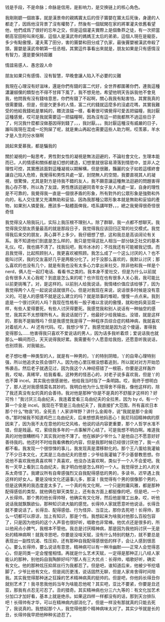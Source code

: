 钱是手段，不是命脉；命脉是信用，是影响力，是交换链上的核心角色。

我剛剛聼一個故事，就是漢景帝的親媽竇太后的侄子竇嬰在竇太后死後，身邊的人都走了，因爲他沒背景了沒有權勢了，然後有一個賦閑在家的將軍灌夫依舊看望他，他們成爲了很好的忘年之交，但是這個灌夫實際上是個魯莽之徒，有一次把當朝高官田昐叫來吃飯，這個人是漢武帝的媽媽王太后的弟弟，這個人現在是寵臣，多少有點傲慢，灌夫罵了田分，害的竇嬰和田分成了仇家，最後竇嬰被漢武帝殺了頭，竇嬰是漢武帝朝第一任丞相，其實這件事看出來就是，朋友如果是只有感情沒有智力，還是要保持距離

情誼易感人、愚忠毀人命

朋友如果只有感情、沒有智慧，早晚會讓人陷入不必要的災難

我現在心理沒有好滋味，還是你們有錢的富二代好，全世界都圍著你們，連我這種瀟灑俶儻的類型也不得不甘拜下風了，我不想見他，希望他明天告訴我他不會見我，他問我有沒有錢啥意思，你們有錢了不起啊，關心我我有點害怕，其實我真的很需要錢，但是，但是欠更多的人情，富二代的錢就這麼多的沒處花嗎，其實我難受的他給我錢衹是單純的，餵流浪貓一樣，看著很可憐覺得可愛丟把貓糧，我討厭這種感覺，哎可是我就需要這一把貓糧啊，因為沒有這一把我都熬不過這些日子了，何況我什麼都沒做基因得到錢了，，，我討厭。。。我討厭這種沒有威嚴的日子，誰叫我現在混成一坨狗屎了呢，就是東山再起也需要這些人助力啊，哎羡慕，羊水才是人生的分水嶺啊

說起來愛慕我，都是騙我的

關於凝視的一點思考，男性對女性的凝視是無法迴避的，不論社會文化，生理本能而已，人的情感和關係都是幻想的建造，幻想里就很容易滑落到情慾中，並非人之理性可控，其實應該面對這種凝視以期解構，但是很難，豔麗的女子如若這樣終會讓自己陷入危險，我覺得和男性共處一室，封閉無人的空間，我要直視其人的凝視，很驚悚，尤其是對方是待我不錯的友人，我不願意讓這種無法迴避的問題害得我心存芥蒂，所以為了友誼，男性應該迴避同青年女子友人共處一室，自身的理性是不可靠的，我覺得我一直是一個很矛盾的形象，所有對外的公眾形象是強勢和外向的，私人交往里又充滿無助和妥協，因為我那種公眾形象本就是無助和妥協的產物，如果別人憐愛我，應該多一點體面俾我，唔系講咩野，，，總之我覺得很奇怪很奇怪

我觉得没人陪我玩儿，实际上我压根不理别人。除了群聊，我一点都不想聊天。我觉得我交朋友质量最高的就是那段日子，我觉得我应该回归正常的社交模式。我觉得我后来交的朋友，真心算不上多少。我仔细想了想，这和我总是高谈阔论有关系。我不知道他们到底是怎么样的，我只是觉得这批人相当一部分缺乏社交的基本礼仪。哎，我也搞不清了。找我玩吧，我冷冰冰的；不找我还有可能被我记恨。而且我觉得，比起照顾别人，我更喜欢被照顾。我怎么成了一个这么讨厌的人？也不能叫讨厌，我的交友喜好几乎是两极分化了。对于没那么喜欢的，我默认讨厌；那么喜欢的也没有几个，就是有我也没有太多心力拿出来社交，除非他和我一样是个 nerd，俩人在一起打电话、看看书之类的。我本身不爱社交，但是为什么以前就会有很多人关心我呢？到底是怎么来的呢？也许现在也有很多人关心我，我可能比以前更挑嘴了。对，是这样的。以前别人给我说话，我情绪价值应该给够了，因为我觉得两个人在一起说说话就很开心。但是对我现在来说，说话很多时候是没有意义的。可是人的感情不就是这么建立的吗？就是琐事的堆砌，慢慢一点点来。我到底是一个很讨厌的人吗？我现在性格有一股子难以言说的傲慢，就和他妈臭豆腐一样，有些人爱得要死，有些人讨厌得要死。我感觉我和别人说话有一种抽空的感觉，我其实不太想理所有人。我说话就行了，他最好少给我输出。没错，就是这样的，那我不是脑残吗？但是我感觉我是得了一种程序员综合症的精神病，我就喜欢对着纸片人、AI 还有代码。哎，我想少爷了。我感觉就是因为这个傻逼，害得我变得那么……他害得我只喜欢不爱说话的男人，因为话多我听着烦；爱说话我也就那么一瞬间而已，天天说得我好累。我需要有个人愿意给我抱，还愿意听我说话，也别烦我、对我输出。

老子想吐槽一种类型的人，就是有一种男的，丫的特别阴暗，丫的自卑心理特别强，所以他追求女孩会很吓人。因为他心里压根没想着追到，所以就对对方开始恐怖袭击。然后老子就遇见过，因为我这个人神经搭错了一根筋，你要是这样轰炸我，哎呦，真稀罕，给我看看。这种男的怪恶心的，对老子说多喜欢我，但是丫的也不算 incel。其实我也很感谢他，他给我当时指了一条明路。哎，我终于想明白了，那人还对我感情莫名其妙的。我明白他为什么觉得舍不得我，像他这样的，除了我还真没有女的真的会善待。我对他是那种“你是不是真的不舒服才这样的？好可怜！”我讨厌三岛由纪夫，我连着爱看三岛由纪夫的全拉黑，因为 by d，有一个算一个全是 incel。我现在不管是三岛由纪夫了，我直接扩大范围，所有喜欢日本那个什么“物哀”的，全死去！人家讲咩野？讲什么金阁寺，说“我就是那个金阁寺。”那时候我不知道鸡巴三岛由纪夫，后来想想真他妈恶心！我尼玛招精神病的原因来了，因为我不太在意他的社交风格，他说的话内容更重要，那个人哲学水准不错，但是贱逼。哎，萦绕我多年的一点事解开心结了。可是我想不明白啊。难道我真的对他很糟糕吗？其实我对他不薄了。他在嫉妒少爷什么？是他自己不愿意好好善待我的。他还时不时给我看佛教的内容，但是我那时候已经很讨厌他了，我一点都不看。我发现一个很惊悚的事儿，我发现真是潜移默化的。那个王八蛋给我灌输了不少日本文化，尤其是三岛由纪夫的思想；少爷给我灌输了不少基督教思想。你说他不喜欢我他真喜欢啊？真喜欢，他没办法喜欢啊，类似于一个人不会爱吧。我有一天早上看到三岛由纪夫，我才明白他是怎么样的一个人。我觉得世上的人的关系太奇怪了。我建议所有自卑感强烈又自我配得感低的男的，多读书，迟早遇上我这样的好女人。要是没啥文化还逼事儿多，那滚！我觉得有个男的很像那个男的，但是这俩男的我态度差太多了。一个真的有文化啊，一个只是附庸风雅，都是那种配得感低的类型。就他俩在聊天类型上，还有各方面上都挺像的吧，但是吧，一个人长得帅。那个男的他长得帅呀，他确实有文化呀，然后他是理工出身。哎，听他说话我就飘飘欲仙，那种知识进大脑的感觉。长得帅人家就愿意听他说话，长得丑就不要说话了。长得丑、配得感低、行为怪异、当亚比，那你去死吧！长得帅，那么一切都可以原谅，加上有知识，那是个性。我想起来为啥我对他那么百般包容了，只是因为他妈的这个人声音也很好听，唱歌也非常棒。他优点还是很多的，所以他闹点小脾气，我根本不管他。我总是讨厌精神病，那是因为我他妈讨厌一无是处的精神病啊！就我寻思吧，你要是没啥天赋，没有什么特别的魅力，就不要总是表现出一副性饥渴、性压抑，还有那种自我配得感很低的样子，会让人感到很恶心。要么长得帅，要么说话有意思，精神病可以有一种冷幽默——正常人会觉得恶心，但是同类一定会惺惺相惜。再就是什么艺术天赋，一定得是那种正儿八经人家能认的那种，别他妈自我陶醉好吗??那人有三大优点：长得帅，唱歌好听，确实有文化。他的那种炫压抑屌丝行为我都忍了。但是吧，谁知道后来，他被少爷挖墙脚了。少爷比他有文化，但是阅历更浅，说话固然无聊，但是人家肯舍得时间陪我。其实我觉得那种迷之狂躁的艺术精神病真的挺帅的。但是吧，你他妈长得丑你就别艺术了！我寻思我他妈当年为啥能忍他呢？其实吧，亚比不要紧，你要是丑还亚，那我有点忍无可忍了。丑的猎奇。其实精神病也分三六九等的：有文化加艺术分加口才加好看，基本上就是绝杀。如果这四样一样都没有的话，那到天台排队吧！长得帅有才华，可以在精神病内部消化了。但是一样没有那就真的只能去死了，我说真的。我想起那个人，我觉得他那个精神病味太对了。其实少爷就是长的丑，长得帅我早把他种种劣迹忍了。
